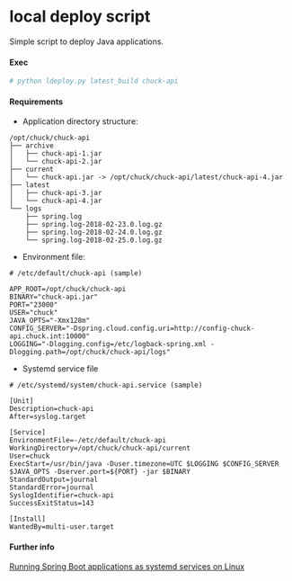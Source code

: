 # local deploy script

Simple script to deploy Java applications. 

#### Exec
```bash
# python ldeploy.py latest_build chuck-api
```

#### Requirements

* Application directory structure:

```
/opt/chuck/chuck-api
├── archive
│   ├── chuck-api-1.jar
│   └── chuck-api-2.jar
├── current
│   └── chuck-api.jar -> /opt/chuck/chuck-api/latest/chuck-api-4.jar
├── latest
│   ├── chuck-api-3.jar
│   └── chuck-api-4.jar
└── logs
    ├── spring.log
    ├── spring.log-2018-02-23.0.log.gz
    ├── spring.log-2018-02-24.0.log.gz
    └── spring.log-2018-02-25.0.log.gz
```
    
* Environment file:
```
# /etc/default/chuck-api (sample)

APP_ROOT=/opt/chuck/chuck-api
BINARY="chuck-api.jar"
PORT="23000"
USER="chuck"
JAVA_OPTS="-Xmx128m"
CONFIG_SERVER="-Dspring.cloud.config.uri=http://config-chuck-api.chuck.int:10000"
LOGGING="-Dlogging.config=/etc/logback-spring.xml -Dlogging.path=/opt/chuck/chuck-api/logs"
```

* Systemd service file 
```
# /etc/systemd/system/chuck-api.service (sample)

[Unit]
Description=chuck-api
After=syslog.target

[Service]
EnvironmentFile=-/etc/default/chuck-api
WorkingDirectory=/opt/chuck/chuck-api/current
User=chuck
ExecStart=/usr/bin/java -Duser.timezone=UTC $LOGGING $CONFIG_SERVER $JAVA_OPTS -Dserver.port=${PORT} -jar $BINARY
StandardOutput=journal
StandardError=journal
SyslogIdentifier=chuck-api
SuccessExitStatus=143

[Install]
WantedBy=multi-user.target
```

#### Further info

[Running Spring Boot applications as systemd services on Linux](https://medium.com/@manjiki/running-spring-boot-applications-as-system-services-on-linux-5ea5f148c39a)

